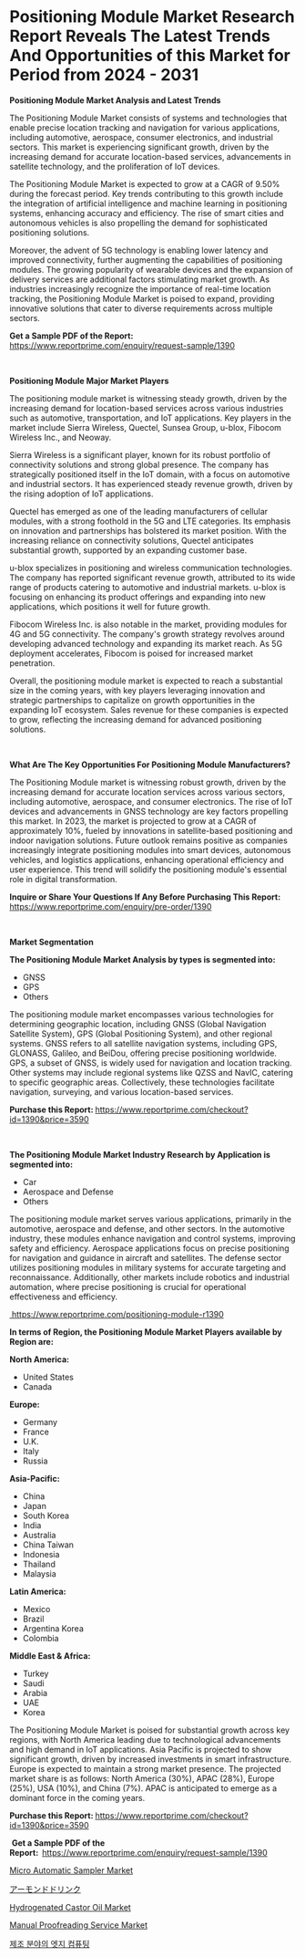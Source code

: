 <p><h1>Positioning Module Market Research Report Reveals The Latest Trends And Opportunities of this Market for Period from 2024 - 2031</h1></p><p><strong>Positioning Module Market Analysis and Latest Trends</strong></p>
<p><p>The Positioning Module Market consists of systems and technologies that enable precise location tracking and navigation for various applications, including automotive, aerospace, consumer electronics, and industrial sectors. This market is experiencing significant growth, driven by the increasing demand for accurate location-based services, advancements in satellite technology, and the proliferation of IoT devices.</p><p>The Positioning Module Market is expected to grow at a CAGR of 9.50% during the forecast period. Key trends contributing to this growth include the integration of artificial intelligence and machine learning in positioning systems, enhancing accuracy and efficiency. The rise of smart cities and autonomous vehicles is also propelling the demand for sophisticated positioning solutions.</p><p>Moreover, the advent of 5G technology is enabling lower latency and improved connectivity, further augmenting the capabilities of positioning modules. The growing popularity of wearable devices and the expansion of delivery services are additional factors stimulating market growth. As industries increasingly recognize the importance of real-time location tracking, the Positioning Module Market is poised to expand, providing innovative solutions that cater to diverse requirements across multiple sectors.</p></p>
<p><strong>Get a Sample PDF of the Report:&nbsp;</strong> <a href="https://www.reportprime.com/enquiry/request-sample/1390">https://www.reportprime.com/enquiry/request-sample/1390</a></p>
<p>&nbsp;</p>
<p><strong>Positioning Module Major Market Players</strong></p>
<p><p>The positioning module market is witnessing steady growth, driven by the increasing demand for location-based services across various industries such as automotive, transportation, and IoT applications. Key players in the market include Sierra Wireless, Quectel, Sunsea Group, u-blox, Fibocom Wireless Inc., and Neoway.</p><p>Sierra Wireless is a significant player, known for its robust portfolio of connectivity solutions and strong global presence. The company has strategically positioned itself in the IoT domain, with a focus on automotive and industrial sectors. It has experienced steady revenue growth, driven by the rising adoption of IoT applications.</p><p>Quectel has emerged as one of the leading manufacturers of cellular modules, with a strong foothold in the 5G and LTE categories. Its emphasis on innovation and partnerships has bolstered its market position. With the increasing reliance on connectivity solutions, Quectel anticipates substantial growth, supported by an expanding customer base.</p><p>u-blox specializes in positioning and wireless communication technologies. The company has reported significant revenue growth, attributed to its wide range of products catering to automotive and industrial markets. u-blox is focusing on enhancing its product offerings and expanding into new applications, which positions it well for future growth.</p><p>Fibocom Wireless Inc. is also notable in the market, providing modules for 4G and 5G connectivity. The company's growth strategy revolves around developing advanced technology and expanding its market reach. As 5G deployment accelerates, Fibocom is poised for increased market penetration.</p><p>Overall, the positioning module market is expected to reach a substantial size in the coming years, with key players leveraging innovation and strategic partnerships to capitalize on growth opportunities in the expanding IoT ecosystem. Sales revenue for these companies is expected to grow, reflecting the increasing demand for advanced positioning solutions.</p></p>
<p>&nbsp;</p>
<p><strong>What Are The Key Opportunities For Positioning Module Manufacturers?</strong></p>
<p><p>The Positioning Module market is witnessing robust growth, driven by the increasing demand for accurate location services across various sectors, including automotive, aerospace, and consumer electronics. The rise of IoT devices and advancements in GNSS technology are key factors propelling this market. In 2023, the market is projected to grow at a CAGR of approximately 10%, fueled by innovations in satellite-based positioning and indoor navigation solutions. Future outlook remains positive as companies increasingly integrate positioning modules into smart devices, autonomous vehicles, and logistics applications, enhancing operational efficiency and user experience. This trend will solidify the positioning module's essential role in digital transformation.</p></p>
<p><strong>Inquire or Share Your Questions If Any Before Purchasing This Report:</strong> <a href="https://www.reportprime.com/enquiry/pre-order/1390">https://www.reportprime.com/enquiry/pre-order/1390</a></p>
<p>&nbsp;</p>
<p><strong>Market Segmentation</strong></p>
<p><strong>The Positioning Module Market Analysis by types is segmented into:</strong></p>
<p><ul><li>GNSS</li><li>GPS</li><li>Others</li></ul></p>
<p><p>The positioning module market encompasses various technologies for determining geographic location, including GNSS (Global Navigation Satellite System), GPS (Global Positioning System), and other regional systems. GNSS refers to all satellite navigation systems, including GPS, GLONASS, Galileo, and BeiDou, offering precise positioning worldwide. GPS, a subset of GNSS, is widely used for navigation and location tracking. Other systems may include regional systems like QZSS and NavIC, catering to specific geographic areas. Collectively, these technologies facilitate navigation, surveying, and various location-based services.</p></p>
<p><strong>Purchase this Report:&nbsp;</strong><a href="https://www.reportprime.com/checkout?id=1390&price=3590">https://www.reportprime.com/checkout?id=1390&price=3590</a></p>
<p>&nbsp;</p>
<p><strong>The Positioning Module Market Industry Research by Application is segmented into:</strong></p>
<p><ul><li>Car</li><li>Aerospace and Defense</li><li>Others</li></ul></p>
<p><p>The positioning module market serves various applications, primarily in the automotive, aerospace and defense, and other sectors. In the automotive industry, these modules enhance navigation and control systems, improving safety and efficiency. Aerospace applications focus on precise positioning for navigation and guidance in aircraft and satellites. The defense sector utilizes positioning modules in military systems for accurate targeting and reconnaissance. Additionally, other markets include robotics and industrial automation, where precise positioning is crucial for operational effectiveness and efficiency.</p></p>
<p><a href="https://www.reportprime.com/positioning-module-r1390">&nbsp;https://www.reportprime.com/positioning-module-r1390</a></p>
<p><strong>In terms of Region, the Positioning Module Market Players available by Region are:</strong></p>
<p>
    <p> <strong> North America: </strong>
        <ul>
            <li>United States</li>
            <li>Canada</li>
        </ul>
        </p> 
    <p> <strong> Europe: </strong>
        <ul>
            <li>Germany</li>
            <li>France</li>
            <li>U.K.</li>
            <li>Italy</li>
            <li>Russia</li>
        </ul>
        </p> 
    <p> <strong> Asia-Pacific: </strong>
        <ul>
            <li>China</li>
            <li>Japan</li>
            <li>South Korea</li>
            <li>India</li>
            <li>Australia</li>
            <li>China Taiwan</li>
            <li>Indonesia</li>
            <li>Thailand</li>
            <li>Malaysia</li>
        </ul>
        </p> 
    <p> <strong> Latin America: </strong>
        <ul>
            <li>Mexico</li>
            <li>Brazil</li>
            <li>Argentina Korea</li>
            <li>Colombia</li>
        </ul>
        </p> 
    <p> <strong> Middle East & Africa: </strong>
        <ul>
            <li>Turkey</li>
            <li>Saudi</li>
            <li>Arabia</li>
            <li>UAE</li>
            <li>Korea</li>
        </ul>
    </p>
    </p>
<p><p>The Positioning Module Market is poised for substantial growth across key regions, with North America leading due to technological advancements and high demand in IoT applications. Asia Pacific is projected to show significant growth, driven by increased investments in smart infrastructure. Europe is expected to maintain a strong market presence. The projected market share is as follows: North America (30%), APAC (28%), Europe (25%), USA (10%), and China (7%). APAC is anticipated to emerge as a dominant force in the coming years.</p></p>
<p><strong>Purchase this Report: </strong><a href="https://www.reportprime.com/checkout?id=1390&price=3590">https://www.reportprime.com/checkout?id=1390&price=3590</a></p>
<p>&nbsp;<strong>Get a Sample PDF of the Report:&nbsp;&nbsp;</strong><a href="https://www.reportprime.com/enquiry/request-sample/1390">https://www.reportprime.com/enquiry/request-sample/1390</a></p>
<p><strong></strong></p>
<p><p><a href="https://issuu.com/reportprime-2/docs/micro-automatic-sampler-market-size_cf10cb70b74221">Micro Automatic Sampler Market</a></p><p><a href="https://medium.com/@qarpaiop35/%E3%82%B0%E3%83%AD%E3%83%BC%E3%83%90%E3%83%AB%E3%82%A2%E3%83%BC%E3%83%A2%E3%83%B3%E3%83%89%E3%83%89%E3%83%AA%E3%83%B3%E3%82%AF%E5%B8%82%E5%A0%B4-%E5%B8%82%E5%A0%B4%E3%82%B7%E3%82%A7%E3%82%A2-%E5%B8%82%E5%A0%B4%E5%8B%95%E5%90%91-%E3%81%8A%E3%82%88%E3%81%B3%E5%B0%86%E6%9D%A5%E3%81%AE%E6%88%90%E9%95%B7%E3%82%92%E6%8E%A2%E3%82%8B-f7e4e2bd6bbb">アーモンドドリンク</a></p><p><a href="https://www.linkedin.com/pulse/hydrogenated-castor-oil-market-analysis-report-global-insights-ezl6f?trackingId=EVM%2B3a9ZThavARIQxxNbBg%3D%3D">Hydrogenated Castor Oil Market</a></p><p><a href="https://medium.com/@oliver.rampling568768/manual-proofreading-service-market-overview-global-market-trends-and-future-prospects-from-2024-to-353a44b86bcf">Manual Proofreading Service Market</a></p><p><a href="https://medium.com/@scothall80/%EC%8B%9C%EC%9E%A5-%EB%A6%AC%EB%8D%94%EC%99%80-%ED%9B%84%EB%B0%9C-%EC%A3%BC%EC%9E%90-%EC%A0%9C%EC%A1%B0%EC%97%85%EC%9D%98-%EA%B8%80%EB%A1%9C%EB%B2%8C-%EC%97%A3%EC%A7%80-%EC%BB%B4%ED%93%A8%ED%8C%85-%EC%8B%9C%EC%9E%A5-%EB%8F%99%ED%96%A5-%EB%B0%8F-%EC%A0%84%EB%A7%9D-2024-2031-e86e82b83777">제조 분야의 엣지 컴퓨팅</a></p></p>